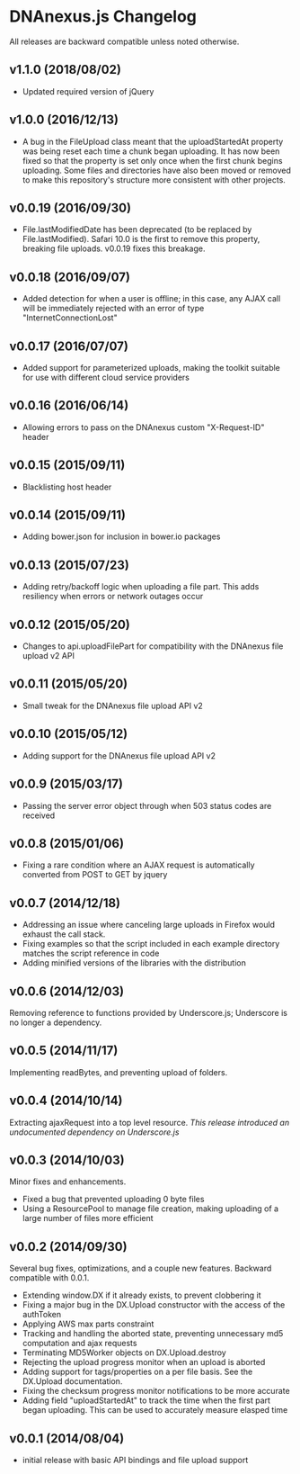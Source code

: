 # DNAnexus.js Changelog #

All releases are backward compatible unless noted otherwise.

## v1.1.0 (2018/08/02) ##
- Updated required version of jQuery

## v1.0.0 (2016/12/13) ##
- A bug in the FileUpload class meant that the uploadStartedAt property was being reset each time a chunk began uploading. It has now been fixed so that the property is set only once when the first chunk begins uploading. Some files and directories have also been moved or removed to make this repository's structure more consistent with other projects.

## v0.0.19 (2016/09/30) ##
- File.lastModifiedDate has been deprecated (to be replaced by File.lastModified). Safari 10.0 is the first to remove this property, breaking file uploads. v0.0.19 fixes this breakage.

## v0.0.18 (2016/09/07) ##
- Added detection for when a user is offline; in this case, any AJAX call will be immediately rejected with an error of type "InternetConnectionLost"

## v0.0.17 (2016/07/07) ##
- Added support for parameterized uploads, making the toolkit suitable for use with different cloud service providers

## v0.0.16 (2016/06/14) ##
- Allowing errors to pass on the DNAnexus custom "X-Request-ID" header

## v0.0.15 (2015/09/11) ##
- Blacklisting host header

## v0.0.14 (2015/09/11) ##
- Adding bower.json for inclusion in bower.io packages

## v0.0.13 (2015/07/23) ##
- Adding retry/backoff logic when uploading a file part. This adds resiliency when errors or network outages occur

## v0.0.12 (2015/05/20) ##
- Changes to api.uploadFilePart for compatibility with the DNAnexus file upload v2 API

## v0.0.11 (2015/05/20) ##
- Small tweak for the DNAnexus file upload API v2

## v0.0.10 (2015/05/12) ##
- Adding support for the DNAnexus file upload API v2

## v0.0.9 (2015/03/17) ##
- Passing the server error object through when 503 status codes are received

## v0.0.8 (2015/01/06) ##
- Fixing a rare condition where an AJAX request is automatically converted from POST to GET by jquery

## v0.0.7 (2014/12/18) ##
- Addressing an issue where canceling large uploads in Firefox would exhaust the call stack.
- Fixing examples so that the script included in each example directory matches the script reference in code
- Adding minified versions of the libraries with the distribution

## v0.0.6 (2014/12/03) ##
Removing reference to functions provided by Underscore.js; Underscore is no longer a dependency.

## v0.0.5 (2014/11/17) ##
 Implementing readBytes, and preventing upload of folders.

## v0.0.4 (2014/10/14) ##
 Extracting ajaxRequest into a top level resource. *This release introduced an undocumented dependency on Underscore.js*

## v0.0.3 (2014/10/03) ##
 Minor fixes and enhancements.

 - Fixed a bug that prevented uploading 0 byte files
 - Using a ResourcePool to manage file creation, making uploading of a large number of files more efficient

## v0.0.2 (2014/09/30) ##
 Several bug fixes, optimizations, and a couple new features. Backward compatible with 0.0.1.

 - Extending window.DX if it already exists, to prevent clobbering it
 - Fixing a major bug in the DX.Upload constructor with the access of the authToken
 - Applying AWS max parts constraint
 - Tracking and handling the aborted state, preventing unnecessary md5 computation and ajax requests
 - Terminating MD5Worker objects on DX.Upload.destroy
 - Rejecting the upload progress monitor when an upload is aborted
 - Adding support for tags/properties on a per file basis. See the DX.Upload documentation.
 - Fixing the checksum progress monitor notifications to be more accurate
 - Adding field "uploadStartedAt" to track the time when the first part began uploading. This can be used to accurately measure elasped time

## v0.0.1 (2014/08/04) ##
 - initial release with basic API bindings and file upload support
